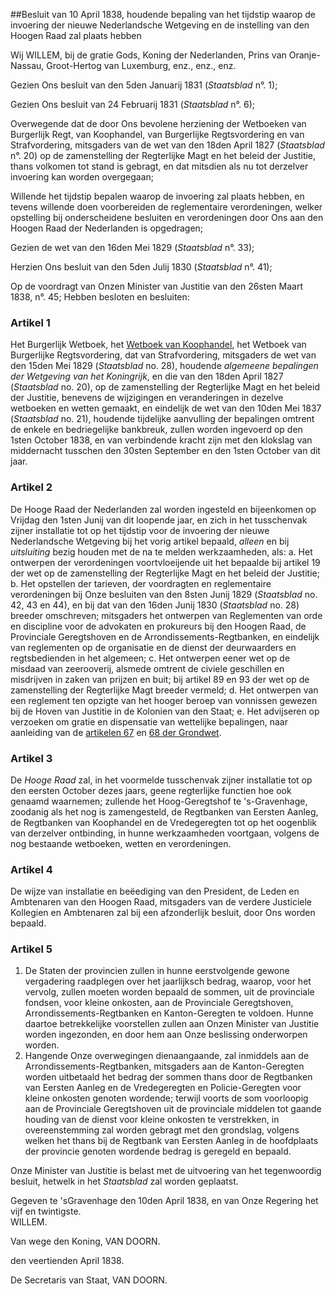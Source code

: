 <meta http-equiv='Content-Type' content='text/html; charset=utf-8' />

##Besluit van 10 April 1838, houdende bepaling van het tijdstip waarop de invoering der nieuwe Nederlandsche Wetgeving en de instelling van den Hoogen Raad zal plaats hebben

Wij WILLEM, bij de gratie Gods, Koning der Nederlanden, Prins van Oranje-Nassau, Groot-Hertog van Luxemburg, enz., enz., enz.

Gezien Ons besluit van den 5den Januarij 1831 (*Staatsblad* n°. 1);

Gezien Ons besluit van 24 Februarij 1831 (*Staatsblad* n°. 6);

Overwegende dat de door Ons bevolene herziening der Wetboeken van Burgerlijk Regt, van Koophandel, van Burgerlijke Regtsvordering en van Strafvordering, mitsgaders van de wet van den 18den April 1827 (*Staatsblad* n°. 20) op de zamenstelling der Regterlijke Magt en het beleid der Justitie, thans volkomen tot stand is gebragt, en dat mitsdien als nu tot derzelver invoering kan worden overgegaan;

Willende het tijdstip bepalen waarop de invoering zal plaats hebben, en tevens willende doen voorbereiden de reglementaire verordeningen, welker opstelling bij onderscheidene besluiten en verordeningen door Ons aan den Hoogen Raad der Nederlanden is opgedragen;

Gezien de wet van den 16den Mei 1829 (*Staatsblad* n°. 33);

Herzien Ons besluit van den 5den Julij 1830 (*Staatsblad* n°. 41);

Op de voordragt van Onzen Minister van Justitie van den 26sten Maart 1838, n°. 45;
Hebben besloten en besluiten:    

### Artikel  1  

Het Burgerlijk Wetboek, het [Wetboek van Koophandel](../../../../../../../wet/wetboek/van/koophandel/BWBR0001838/README.md), het Wetboek van Burgerlijke Regtsvordering, dat van Strafvordering, mitsgaders de wet van den 15den Mei 1829 (*Staatsblad* no. 28), houdende *algemeene bepalingen der Wetgeving van het Koningrijk*, en die van den 18den April 1827 (*Staatsblad* no. 20), op de zamenstelling der Regterlijke Magt en het beleid der Justitie, benevens de wijzigingen en veranderingen in dezelve wetboeken en wetten gemaakt, en eindelijk de wet van den 10den Mei 1837 (*Staatsblad* no. 21), houdende tijdelijke aanvulling der bepalingen omtrent de enkele en bedriegelijke bankbreuk, zullen worden ingevoerd op den 1sten October 1838, en van verbindende kracht zijn met den klokslag van middernacht tusschen den 30sten September en den 1sten October van dit jaar. 

### Artikel  2  

De Hooge Raad der Nederlanden zal worden ingesteld en bijeenkomen op Vrijdag den 1sten Junij van dit loopende jaar, en zich in het tusschenvak zijner installatie tot op het tijdstip voor de invoering der nieuwe Nederlandsche Wetgeving bij het vorig artikel bepaald, *alleen* en bij *uitsluiting* bezig houden met de na te melden werkzaamheden, als: a. Het ontwerpen der verordeningen voortvloeijende uit het bepaalde bij artikel 19 der wet op de zamenstelling der Regterlijke Magt en het beleid der Justitie; b. Het opstellen der tarieven, der voordragten en reglementaire verordeningen bij Onze besluiten van den 8sten Junij 1829 (*Staatsblad* no. 42, 43 en 44), en bij dat van den 16den Junij 1830 (*Staatsblad* no. 28) breeder omschreven; mitsgaders het ontwerpen van Reglementen van orde en discipline voor de advokaten en prokureurs bij den Hoogen Raad, de Provinciale Geregtshoven en de Arrondissements-Regtbanken, en eindelijk van reglementen op de organisatie en de dienst der deurwaarders en regtsbedienden in het algemeen; c. Het ontwerpen eener wet op de misdaad van zeerooverij, alsmede omtrent de civiele geschillen en misdrijven in zaken van prijzen en buit; bij artikel 89 en 93 der wet op de zamenstelling der Regterlijke Magt breeder vermeld; d. Het ontwerpen van een reglement ten opzigte van het hooger beroep van vonnissen gewezen bij de Hoven van Justitie in de Kolonien van den Staat; e. Het advijseren op verzoeken om gratie en dispensatie van wettelijke bepalingen, naar aanleiding van de [artikelen 67](../../../../../../../wet/grondwet/BWBR0001840/README.md) en [68 der Grondwet](../../../../../../../wet/grondwet/BWBR0001840/README.md). 

### Artikel  3  

De *Hooge Raad* zal, in het voormelde tusschenvak zijner installatie tot op den eersten October dezes jaars, geene regterlijke functien hoe ook genaamd waarnemen; zullende het Hoog-Geregtshof te 's-Gravenhage, zoodanig als het nog is zamengesteld, de Regtbanken van Eersten Aanleg, de Regtbanken van Koophandel en de Vredegeregten tot op het oogenblik van derzelver ontbinding, in hunne werkzaamheden voortgaan, volgens de nog bestaande wetboeken, wetten en verordeningen. 

### Artikel  4  

De wijze van installatie en beëediging van den President, de Leden en Ambtenaren van den Hoogen Raad, mitsgaders van de verdere Justiciele Kollegien en Ambtenaren zal bij een afzonderlijk besluit, door Ons worden bepaald. 

### Artikel  5  

1.  De Staten der provincien zullen in hunne eerstvolgende gewone vergadering raadplegen over het jaarlijksch bedrag, waarop, voor het vervolg, zullen moeten worden bepaald de sommen, uit de provinciale fondsen, voor kleine onkosten, aan de Provinciale Geregtshoven, Arrondissements-Regtbanken en Kanton-Geregten te voldoen. Hunne daartoe betrekkelijke voorstellen zullen aan Onzen Minister van Justitie worden ingezonden, en door hem aan Onze beslissing onderworpen worden.   
2.  Hangende Onze overwegingen dienaangaande, zal inmiddels aan de Arrondissements-Regtbanken, mitsgaders aan de Kanton-Geregten worden uitbetaald het bedrag der sommen thans door de Regtbanken van Eersten Aanleg en de Vredegeregten en Policie-Geregten voor kleine onkosten genoten wordende; terwijl voorts de som voorloopig aan de Provinciale Geregtshoven uit de provinciale middelen tot gaande houding van de dienst voor kleine onkosten te verstrekken, in overeenstemming zal worden gebragt met den grondslag, volgens welken het thans bij de Regtbank van Eersten Aanleg in de hoofdplaats der provincie genoten wordende bedrag is geregeld en bepaald.  

Onze Minister van Justitie is belast met de uitvoering van het tegenwoordig besluit, hetwelk in het *Staatsblad* zal worden geplaatst.   

Gegeven te 'sGravenhage 
den 10den April 1838, en van Onze Regering het vijf en twintigste.  
WILLEM.  

Van wege den Koning, 
VAN DOORN.   

den veertienden April 1838. 

De Secretaris van Staat, 
VAN DOORN.    
